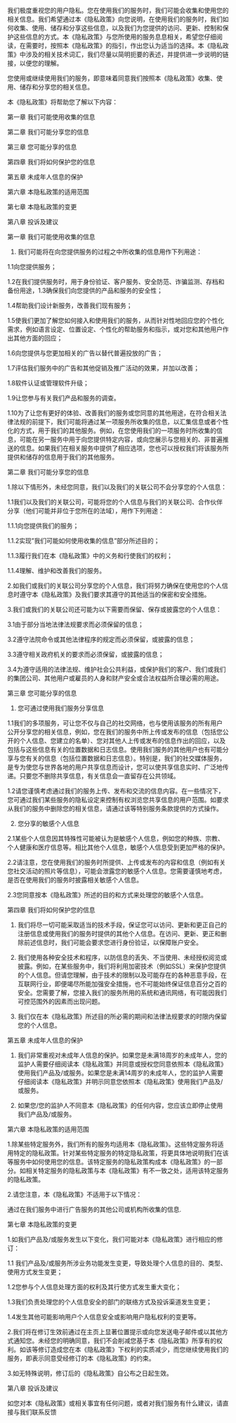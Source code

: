 我们极度重视您的用户隐私。您在使用我们的服务时，我们可能会收集和使用您的相关信息。我们希望通过本《隐私政策》向您说明，在使用我们的服务时，我们如何收集、使用、储存和分享这些信息，以及我们为您提供的访问、更新、控制和保护这些信息的方式。本《隐私政策》与您所使用的服务息息相关，希望您仔细阅读，在需要时，按照本《隐私政策》的指引，作出您认为适当的选择。本《隐私政策》中涉及的相关技术词汇，我们尽量以简明扼要的表述，并提供进一步说明的链接，以便您的理解。

您使用或继续使用我们的服务，即意味着同意我们按照本《隐私政策》收集、使用、储存和分享您的相关信息。

本《隐私政策》将帮助您了解以下内容：

第一章 我们可能使用收集的信息

第二章 我们可能分享您的信息

第三章 您可能分享的信息

第四章 我们将如何保护您的信息

第五章 未成年人信息的保护

第六章 本隐私政策的适用范围

第七章 本隐私政策的变更

第八章 投诉及建议

第一章 我们可能使用收集的信息

1. 我们可能将在向您提供服务的过程之中所收集的信息用作下列用途：

1.1向您提供服务；

1.2在我们提供服务时，用于身份验证、客户服务、安全防范、诈骗监测、存档和备份用途，1.3确保我们向您提供的产品和服务的安全性；

1.4帮助我们设计新服务，改善我们现有服务；

1.5使我们更加了解您如何接入和使用我们的服务，从而针对性地回应您的个性化需求，例如语言设定、位置设定、个性化的帮助服务和指示，或对您和其他用户作出其他方面的回应；

1.6向您提供与您更加相关的广告以替代普遍投放的广告；

1.7评估我们服务中的广告和其他促销及推广活动的效果，并加以改善；

1.8软件认证或管理软件升级；

1.9让您参与有关我们产品和服务的调查。

1.10为了让您有更好的体验、改善我们的服务或您同意的其他用途，在符合相关法律法规的前提下，我们可能将通过某一项服务所收集的信息，以汇集信息或者个性化的方式，用于我们的其他服务。例如，在您使用我们的一项服务时所收集的信息，可能在另一服务中用于向您提供特定内容，或向您展示与您相关的、非普遍推送的信息。如果我们在相关服务中提供了相应选项，您也可以授权我们将该服务所提供和储存的信息用于我们的其他服务。

第二章 我们可能分享您的信息

1.除以下情形外，未经您同意，我们以及我们的关联公司不会分享您的个人信息：

1.1我们以及我们的关联公司，可能将您的个人信息与我们的关联公司、合作伙伴分享（他们可能并非位于您所在的法域），用作下列用途：

1.1.1向您提供我们的服务；

1.1.2实现”我们可能如何使用收集的信息”部分所述目的；

1.1.3履行我们在本《隐私政策》中的义务和行使我们的权利；

1.1.4理解、维护和改善我们的服务。

2.如我们或我们的关联公司分享您的个人信息，我们将努力确保在使用您的个人信息时遵守本《隐私政策》及我们要求其遵守的其他适当的保密和安全措施。

3.我们或我们的关联公司还可能为以下需要而保留、保存或披露您的个人信息：

3.1由于部分当地法律法规要求而必须保留的信息；

3.2遵守法院命令或其他法律程序的规定而必须保留，或披露的信息；

3.3遵守相关政府机关的要求而必须保留，或披露的信息；

3.4为遵守适用的法律法规、维护社会公共利益，或保护我们的客户、我们或我们的集团公司、其他用户或雇员的人身和财产安全或合法权益所合理必需的用途。

第三章 您可能分享的信息

1. 您可通过使用我们服务分享信息

1.1我们的多项服务，可让您不仅与自己的社交网络，也与使用该服务的所有用户公开分享您的相关信息，例如，您在我们的服务中所上传或发布的信息（包括您公开的个人信息、您建立的名单）、您对其他人上传或发布的信息作出的回应，以及包括与这些信息有关的位置数据和日志信息。使用我们服务的其他用户也有可能分享与您有关的信息（包括位置数据和日志信息）。特别是，我们的社交媒体服务，是专为使您与世界各地的用户共享信息而设计，您可以使共享信息实时、广泛地传递。只要您不删除共享信息，有关信息会一直留存在公共领域。

1.2请您谨慎考虑通过我们的服务上传、发布和交流的信息内容。在一些情况下，您可通过我们某些服务的隐私设定来控制有权浏览您共享信息的用户范围。如要求从我们的服务中删除您的相关信息，请通过该等特别服务条款提供的方式操作。

2. 您分享的敏感个人信息

2.1某些个人信息因其特殊性可能被认为是敏感个人信息，例如您的种族、宗教、个人健康和医疗信息等。相比其他个人信息，敏感个人信息受到更加严格的保护。

2.2请注意，您在使用我们的服务时所提供、上传或发布的内容和信息（例如有关您社交活动的照片等信息），可能会泄露您的敏感个人信息。您需要谨慎地考虑，是否在使用我们的服务时披露相关敏感个人信息。

2.3您同意按本《隐私政策》所述的目的和方式来处理您的敏感个人信息。

第四章 我们将如何保护您的信息

1. 我们将尽一切可能采取适当的技术手段，保证您可以访问、更新和更正自己的注册信息或使用我们的服务时提供的其他个人信息。在访问、更新、更正和删除前述信息时，我们可能会要求您进行身份验证，以保障账户安全。

2. 我们使用各种安全技术和程序，以防信息的丢失、不当使用、未经授权阅览或披露。例如，在某些服务中，我们将利用加密技术（例如SSL）来保护您提供的个人信息。但请您理解，由于技术的限制以及可能存在的各种恶意手段，在互联网行业，即便竭尽所能加强安全措施，也不可能始终保证信息百分之百的安全。您需要了解，您接入我们的服务所用的系统和通讯网络，有可能因我们可控范围外的因素而出现问题。

3. 我们仅在本《隐私政策》所述目的所必需的期间和法律法规要求的时限内保留您的个人信息。

第五章 未成年人信息的保护

1. 我们非常重视对未成年人信息的保护。如果您是未满18周岁的未成年人，您的监护人需要仔细阅读本《隐私政策》并同意或授权您同意依照本《隐私政策》使用我们产品及/或服务。如果您是未满14周岁的未成年人，您的监护人需要仔细阅读本《隐私政策》并明示同意您依照本《隐私政策》使用我们产品及/或服务。

2. 如果您/您的监护人不同意本《隐私政策》的任何内容，您应该立即停止使用我们产品及/或服务。

第六章 本隐私政策的适用范围

1.除某些特定服务外，我们所有的服务均适用本《隐私政策》。这些特定服务将适用特定的隐私政策。针对某些特定服务的特定隐私政策，将更具体地说明我们在该等服务中如何使用您的信息。该特定服务的隐私政策构成本《隐私政策》的一部分。如相关特定服务的隐私政策与本《隐私政策》有不一致之处，适用该特定服务的隐私政策。

2.请您注意，本《隐私政策》不适用于以下情况：

通过在我们服务中进行广告服务的其他公司或机构所收集的信息.

第七章 本隐私政策的变更

1.如我们产品及/或服务发生以下变化，我们可能对本《隐私政策》进行相应的修订：

1.1 我们产品及/或服务所涉业务功能发生变更，导致处理个人信息的目的、类型、使用方式发生变更；

1.2您参与个人信息处理方面的权利及其行使方式发生重大变化；

1.3我们负责处理您的个人信息安全的部门的联络方式及投诉渠道发生变更；

1.4发生其他可能影响用户个人信息安全或影响用户隐私权利的变更等。

2.我们将在修订生效前通过在主页上显著位置提示或向您发送电子邮件或以其他方式通知您。未经您的明确同意，我们不会削减您基于本《隐私政策》所享有的权利。如该等修订造成您在本《隐私政策》下权利的实质减少，而您继续使用我们的服务，即表示同意受经修订的本《隐私政策》的约束。

3.如无特殊说明，修订后的《隐私政策》自公布之日起生效。

第八章 投诉及建议

如您对本《隐私政策》或相关事宜有任何问题，或者对我们服务有什么建议，请直接与我们联系反馈
